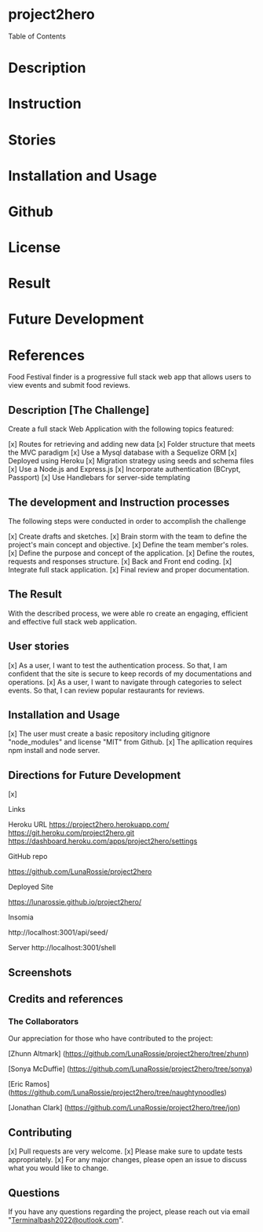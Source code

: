 # project2hero

Table of Contents
# Description
# Instruction
# Stories
# Installation and Usage
# Github 
# License
# Result
# Future Development
# References

Food Festival finder is a progressive full stack web app that allows users to view events and submit food reviews.

## Description [The Challenge]

Create a full stack Web Application with the following topics featured:

[x] Routes for retrieving and adding new data
[x] Folder structure that meets the MVC paradigm
[x] Use a Mysql database with a Sequelize ORM
[x] Deployed using Heroku 
[x] Migration strategy using seeds and schema files
[x] Use a Node.js and Express.js
[x] Incorporate authentication (BCrypt, Passport)
[x] Use Handlebars for server-side templating

## The development and Instruction processes

The following steps were conducted in order to accomplish the challenge

[x] Create drafts and sketches.
[x] Brain storm with the team to define the project's main concept and objective.
[x] Define the team member's roles.
[x] Define the purpose and concept of the application.
[x] Define the routes, requests and responses structure.
[x] Back and Front end coding.
[x] Integrate full stack application.
[x] Final review and proper documentation.

## The Result

With the described process, we were able ro create an engaging, efficient and effective full stack web application.

## User stories

[x] As a user, I want to test the authentication process. So that, I am confident that the site is secure to keep records of my documentations and operations.
[x] As a user, I want to navigate through categories to select events. So that, I can review popular restaurants for reviews.

## Installation and Usage

[x] The user must create a basic repository including gitignore "node_modules" and license "MIT" from Github.
[x] The apllication requires npm install and node server.

## Directions for Future Development

[x] 


Links

Heroku URL
https://project2hero.herokuapp.com/
https://git.heroku.com/project2hero.git
https://dashboard.heroku.com/apps/project2hero/settings

GitHub repo

https://github.com/LunaRossie/project2hero

Deployed Site

https://lunarossie.github.io/project2hero/

Insomia

http://localhost:3001/api/seed/

Server
http://localhost:3001/shell


## Screenshots



## Credits and references

### The Collaborators

Our appreciation for those who have contributed to the project:

[Zhunn Altmark] (https://github.com/LunaRossie/project2hero/tree/zhunn)

[Sonya McDuffie] (https://github.com/LunaRossie/project2hero/tree/sonya)

[Eric Ramos] (https://github.com/LunaRossie/project2hero/tree/naughtynoodles)

[Jonathan Clark] (https://github.com/LunaRossie/project2hero/tree/jon)

## Contributing

[x] Pull requests are very welcome.
[x] Please make sure to update tests appropriately.
[x] For any major changes, please open an issue to discuss what you would like to change.

## Questions

If you have any questions regarding the project, please reach out via email "Terminalbash2022@outlook.com". 